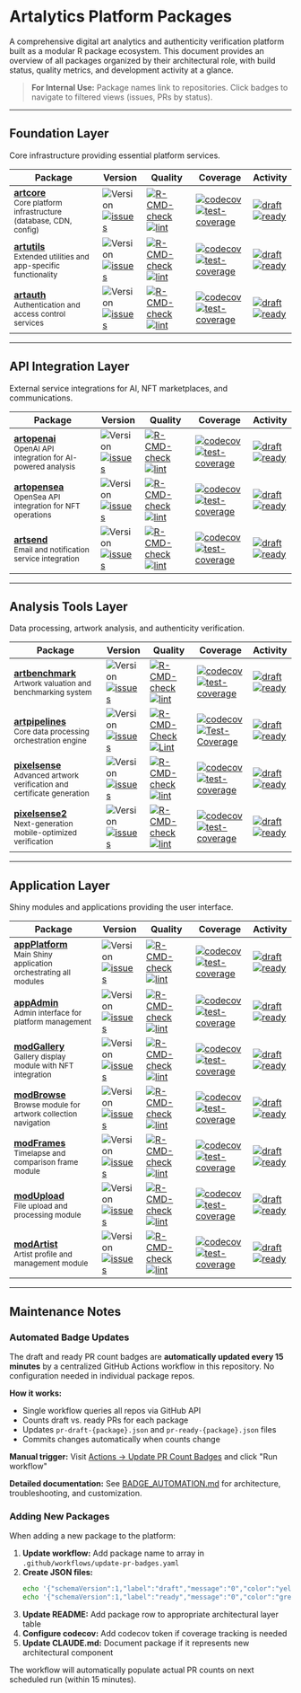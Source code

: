
# Artalytics Platform Packages

A comprehensive digital art analytics and authenticity verification platform built as a modular R package ecosystem. This document provides an overview of all packages organized by their architectural role, with build status, quality metrics, and development activity at a glance.

> **For Internal Use:** Package names link to repositories. Click badges to navigate to filtered views (issues, PRs by status).

---

## Foundation Layer
Core infrastructure providing essential platform services.

| Package | Version | Quality | Coverage | Activity |
|---------|---------|---------|----------|----------|
| [**artcore**](https://github.com/artalytics/artcore)<br><sub>Core platform infrastructure (database, CDN, config)</sub> | ![Version](https://img.shields.io/github/r-package/v/artalytics/build-info?filename=package%2Fartcore%2FDESCRIPTION&style=flat&color=%231c98e3)<br>[![issues](https://img.shields.io/github/issues/artalytics/artcore)](https://github.com/artalytics/artcore/issues) | [![R-CMD-check](https://github.com/artalytics/artcore/actions/workflows/R-CMD-check.yaml/badge.svg?branch=main)](https://github.com/artalytics/artcore/actions/workflows/R-CMD-check.yaml)<br>[![lint](https://github.com/artalytics/artcore/actions/workflows/lint.yaml/badge.svg?branch=main)](https://github.com/artalytics/artcore/actions/workflows/lint.yaml) | [![codecov](https://codecov.io/gh/artalytics/artcore/branch/main/graph/badge.svg?token=HF1p0JBps7)](https://codecov.io/gh/artalytics/artcore)<br>[![test-coverage](https://github.com/artalytics/artcore/actions/workflows/test-coverage.yaml/badge.svg?branch=main)](https://github.com/artalytics/artcore/actions/workflows/test-coverage.yaml) | [![draft](https://img.shields.io/endpoint?url=https://raw.githubusercontent.com/artalytics/build-info/main/pr-draft-artcore.json)](https://github.com/artalytics/artcore/pulls?q=is:pr+is:open+draft:true)<br>[![ready](https://img.shields.io/endpoint?url=https://raw.githubusercontent.com/artalytics/build-info/main/pr-ready-artcore.json)](https://github.com/artalytics/artcore/pulls?q=is:pr+is:open+draft:false) |
| [**artutils**](https://github.com/artalytics/artutils)<br><sub>Extended utilities and app-specific functionality</sub> | ![Version](https://img.shields.io/github/r-package/v/artalytics/build-info?filename=package%2Fartutils%2FDESCRIPTION&style=flat&color=%231c98e3)<br>[![issues](https://img.shields.io/github/issues/artalytics/artutils)](https://github.com/artalytics/artutils/issues) | [![R-CMD-check](https://github.com/artalytics/artutils/actions/workflows/R-CMD-check.yaml/badge.svg?branch=main)](https://github.com/artalytics/artutils/actions/workflows/R-CMD-check.yaml)<br>[![lint](https://github.com/artalytics/artutils/actions/workflows/lint.yaml/badge.svg?branch=main)](https://github.com/artalytics/artutils/actions/workflows/lint.yaml) | [![codecov](https://codecov.io/gh/artalytics/artutils/graph/badge.svg?token=ZCQDWHDIMN)](https://codecov.io/gh/artalytics/artutils)<br>[![test-coverage](https://github.com/artalytics/artutils/actions/workflows/test-coverage.yaml/badge.svg?branch=main)](https://github.com/artalytics/artutils/actions/workflows/test-coverage.yaml) | [![draft](https://img.shields.io/endpoint?url=https://raw.githubusercontent.com/artalytics/build-info/main/pr-draft-artutils.json)](https://github.com/artalytics/artutils/pulls?q=is:pr+is:open+draft:true)<br>[![ready](https://img.shields.io/endpoint?url=https://raw.githubusercontent.com/artalytics/build-info/main/pr-ready-artutils.json)](https://github.com/artalytics/artutils/pulls?q=is:pr+is:open+draft:false) |
| [**artauth**](https://github.com/artalytics/artauth)<br><sub>Authentication and access control services</sub> | ![Version](https://img.shields.io/github/r-package/v/artalytics/build-info?filename=package%2Fartauth%2FDESCRIPTION&style=flat&color=%231c98e3)<br>[![issues](https://img.shields.io/github/issues/artalytics/artauth)](https://github.com/artalytics/artauth/issues) | [![R-CMD-check](https://github.com/artalytics/artauth/actions/workflows/R-CMD-check.yaml/badge.svg?branch=main)](https://github.com/artalytics/artauth/actions/workflows/R-CMD-check.yaml)<br>[![lint](https://github.com/artalytics/artauth/actions/workflows/lint.yaml/badge.svg?branch=main)](https://github.com/artalytics/artauth/actions/workflows/lint.yaml) | [![codecov](https://codecov.io/gh/artalytics/artauth/branch/main/graph/badge.svg)](https://codecov.io/gh/artalytics/artauth)<br>[![test-coverage](https://github.com/artalytics/artauth/actions/workflows/test-coverage.yaml/badge.svg?branch=main)](https://github.com/artalytics/artauth/actions/workflows/test-coverage.yaml) | [![draft](https://img.shields.io/endpoint?url=https://raw.githubusercontent.com/artalytics/build-info/main/pr-draft-artauth.json)](https://github.com/artalytics/artauth/pulls?q=is:pr+is:open+draft:true)<br>[![ready](https://img.shields.io/endpoint?url=https://raw.githubusercontent.com/artalytics/build-info/main/pr-ready-artauth.json)](https://github.com/artalytics/artauth/pulls?q=is:pr+is:open+draft:false) |

---

## API Integration Layer
External service integrations for AI, NFT marketplaces, and communications.

| Package | Version | Quality | Coverage | Activity |
|---------|---------|---------|----------|----------|
| [**artopenai**](https://github.com/artalytics/artopenai)<br><sub>OpenAI API integration for AI-powered analysis</sub> | ![Version](https://img.shields.io/github/r-package/v/artalytics/build-info?filename=package%2Fartopenai%2FDESCRIPTION&style=flat&color=%231c98e3)<br>[![issues](https://img.shields.io/github/issues/artalytics/artopenai)](https://github.com/artalytics/artopenai/issues) | [![R-CMD-check](https://github.com/artalytics/artopenai/actions/workflows/R-CMD-check.yaml/badge.svg?branch=main)](https://github.com/artalytics/artopenai/actions/workflows/R-CMD-check.yaml)<br>[![lint](https://github.com/artalytics/artopenai/actions/workflows/lint.yaml/badge.svg?branch=main)](https://github.com/artalytics/artopenai/actions/workflows/lint.yaml) | [![codecov](https://codecov.io/gh/artalytics/artopenai/graph/badge.svg?token=0O0YP9D4BZ)](https://codecov.io/gh/artalytics/artopenai)<br>[![test-coverage](https://github.com/artalytics/artopenai/actions/workflows/test-coverage.yaml/badge.svg?branch=main)](https://github.com/artalytics/artopenai/actions/workflows/test-coverage.yaml) | [![draft](https://img.shields.io/endpoint?url=https://raw.githubusercontent.com/artalytics/build-info/main/pr-draft-artopenai.json)](https://github.com/artalytics/artopenai/pulls?q=is:pr+is:open+draft:true)<br>[![ready](https://img.shields.io/endpoint?url=https://raw.githubusercontent.com/artalytics/build-info/main/pr-ready-artopenai.json)](https://github.com/artalytics/artopenai/pulls?q=is:pr+is:open+draft:false) |
| [**artopensea**](https://github.com/artalytics/artopensea)<br><sub>OpenSea API integration for NFT operations</sub> | ![Version](https://img.shields.io/github/r-package/v/artalytics/build-info?filename=package%2Fartopensea%2FDESCRIPTION&style=flat&color=%231c98e3)<br>[![issues](https://img.shields.io/github/issues/artalytics/artopensea)](https://github.com/artalytics/artopensea/issues) | [![R-CMD-check](https://github.com/artalytics/artopensea/actions/workflows/R-CMD-check.yaml/badge.svg?branch=main)](https://github.com/artalytics/artopensea/actions/workflows/R-CMD-check.yaml)<br>[![lint](https://github.com/artalytics/artopensea/actions/workflows/lint.yaml/badge.svg?branch=main)](https://github.com/artalytics/artopensea/actions/workflows/lint.yaml) | [![codecov](https://codecov.io/gh/artalytics/artopensea/graph/badge.svg?token=DPNHUH5JQ8)](https://codecov.io/gh/artalytics/artopensea)<br>[![test-coverage](https://github.com/artalytics/artopensea/actions/workflows/test-coverage.yaml/badge.svg?branch=main)](https://github.com/artalytics/artopensea/actions/workflows/test-coverage.yaml) | [![draft](https://img.shields.io/endpoint?url=https://raw.githubusercontent.com/artalytics/build-info/main/pr-draft-artopensea.json)](https://github.com/artalytics/artopensea/pulls?q=is:pr+is:open+draft:true)<br>[![ready](https://img.shields.io/endpoint?url=https://raw.githubusercontent.com/artalytics/build-info/main/pr-ready-artopensea.json)](https://github.com/artalytics/artopensea/pulls?q=is:pr+is:open+draft:false) |
| [**artsend**](https://github.com/artalytics/artsend)<br><sub>Email and notification service integration</sub> | ![Version](https://img.shields.io/github/r-package/v/artalytics/build-info?filename=package%2Fartsend%2FDESCRIPTION&style=flat&color=%231c98e3)<br>[![issues](https://img.shields.io/github/issues/artalytics/artsend)](https://github.com/artalytics/artsend/issues) | [![R-CMD-check](https://github.com/artalytics/artsend/actions/workflows/R-CMD-check.yaml/badge.svg?branch=main)](https://github.com/artalytics/artsend/actions/workflows/R-CMD-check.yaml)<br>[![lint](https://github.com/artalytics/artsend/actions/workflows/lint.yaml/badge.svg?branch=main)](https://github.com/artalytics/artsend/actions/workflows/lint.yaml) | [![codecov](https://codecov.io/gh/artalytics/artsend/branch/main/graph/badge.svg)](https://codecov.io/gh/artalytics/artsend)<br>[![test-coverage](https://github.com/artalytics/artsend/actions/workflows/test-coverage.yaml/badge.svg?branch=main)](https://github.com/artalytics/artsend/actions/workflows/test-coverage.yaml) | [![draft](https://img.shields.io/endpoint?url=https://raw.githubusercontent.com/artalytics/build-info/main/pr-draft-artsend.json)](https://github.com/artalytics/artsend/pulls?q=is:pr+is:open+draft:true)<br>[![ready](https://img.shields.io/endpoint?url=https://raw.githubusercontent.com/artalytics/build-info/main/pr-ready-artsend.json)](https://github.com/artalytics/artsend/pulls?q=is:pr+is:open+draft:false) |

---

## Analysis Tools Layer
Data processing, artwork analysis, and authenticity verification.

| Package | Version | Quality | Coverage | Activity |
|---------|---------|---------|----------|----------|
| [**artbenchmark**](https://github.com/artalytics/artbenchmark)<br><sub>Artwork valuation and benchmarking system</sub> | ![Version](https://img.shields.io/github/r-package/v/artalytics/build-info?filename=package%2Fartbenchmark%2FDESCRIPTION&style=flat&color=%231c98e3)<br>[![issues](https://img.shields.io/github/issues/artalytics/artbenchmark)](https://github.com/artalytics/artbenchmark/issues) | [![R-CMD-check](https://github.com/artalytics/artbenchmark/actions/workflows/R-CMD-check.yaml/badge.svg?branch=main)](https://github.com/artalytics/artbenchmark/actions/workflows/R-CMD-check.yaml)<br>[![lint](https://github.com/artalytics/artbenchmark/actions/workflows/lint.yaml/badge.svg?branch=main)](https://github.com/artalytics/artbenchmark/actions/workflows/lint.yaml) | [![codecov](https://codecov.io/gh/artalytics/artbenchmark/graph/badge.svg?token=0XZH99QR8N)](https://codecov.io/gh/artalytics/artbenchmark)<br>[![test-coverage](https://github.com/artalytics/artbenchmark/actions/workflows/test-coverage.yaml/badge.svg?branch=main)](https://github.com/artalytics/artbenchmark/actions/workflows/test-coverage.yaml) | [![draft](https://img.shields.io/endpoint?url=https://raw.githubusercontent.com/artalytics/build-info/main/pr-draft-artbenchmark.json)](https://github.com/artalytics/artbenchmark/pulls?q=is:pr+is:open+draft:true)<br>[![ready](https://img.shields.io/endpoint?url=https://raw.githubusercontent.com/artalytics/build-info/main/pr-ready-artbenchmark.json)](https://github.com/artalytics/artbenchmark/pulls?q=is:pr+is:open+draft:false) |
| [**artpipelines**](https://github.com/artalytics/artpipelines)<br><sub>Core data processing orchestration engine</sub> | ![Version](https://img.shields.io/github/r-package/v/artalytics/build-info?filename=package%2Fartpipelines%2FDESCRIPTION&style=flat&color=%231c98e3)<br>[![issues](https://img.shields.io/github/issues/artalytics/artpipelines)](https://github.com/artalytics/artpipelines/issues) | [![R-CMD-Check](https://github.com/artalytics/artpipelines/actions/workflows/R-CMD-check.yaml/badge.svg?branch=main)](https://github.com/artalytics/artpipelines/actions/workflows/R-CMD-check.yaml)<br>[![Lint](https://github.com/artalytics/artpipelines/actions/workflows/lint.yaml/badge.svg?branch=main)](https://github.com/artalytics/artpipelines/actions/workflows/lint.yaml) | [![codecov](https://codecov.io/gh/artalytics/artpipelines/graph/badge.svg?token=2AXRIN2AZE)](https://codecov.io/gh/artalytics/artpipelines)<br>[![Test-Coverage](https://github.com/artalytics/artpipelines/actions/workflows/test-coverage.yaml/badge.svg?branch=main)](https://github.com/artalytics/artpipelines/actions/workflows/test-coverage.yaml) | [![draft](https://img.shields.io/endpoint?url=https://raw.githubusercontent.com/artalytics/build-info/main/pr-draft-artpipelines.json)](https://github.com/artalytics/artpipelines/pulls?q=is:pr+is:open+draft:true)<br>[![ready](https://img.shields.io/endpoint?url=https://raw.githubusercontent.com/artalytics/build-info/main/pr-ready-artpipelines.json)](https://github.com/artalytics/artpipelines/pulls?q=is:pr+is:open+draft:false) |
| [**pixelsense**](https://github.com/artalytics/pixelsense)<br><sub>Advanced artwork verification and certificate generation</sub> | ![Version](https://img.shields.io/github/r-package/v/artalytics/build-info?filename=package%2Fpixelsense%2FDESCRIPTION&style=flat&color=%231c98e3)<br>[![issues](https://img.shields.io/github/issues/artalytics/pixelsense)](https://github.com/artalytics/pixelsense/issues) | [![R-CMD-check](https://github.com/artalytics/pixelsense/actions/workflows/R-CMD-check.yaml/badge.svg)](https://github.com/artalytics/pixelsense/actions/workflows/R-CMD-check.yaml)<br>[![lint](https://github.com/artalytics/pixelsense/actions/workflows/lint.yaml/badge.svg?branch=main)](https://github.com/artalytics/pixelsense/actions/workflows/lint.yaml) | [![codecov](https://codecov.io/gh/artalytics/pixelsense/branch/main/graph/badge.svg?token=BNRMDR0N7A)](https://codecov.io/gh/artalytics/pixelsense)<br>[![test-coverage](https://github.com/artalytics/pixelsense/actions/workflows/test-coverage.yaml/badge.svg?branch=main)](https://github.com/artalytics/pixelsense/actions/workflows/test-coverage.yaml) | [![draft](https://img.shields.io/endpoint?url=https://raw.githubusercontent.com/artalytics/build-info/main/pr-draft-pixelsense.json)](https://github.com/artalytics/pixelsense/pulls?q=is:pr+is:open+draft:true)<br>[![ready](https://img.shields.io/endpoint?url=https://raw.githubusercontent.com/artalytics/build-info/main/pr-ready-pixelsense.json)](https://github.com/artalytics/pixelsense/pulls?q=is:pr+is:open+draft:false) |
| [**pixelsense2**](https://github.com/artalytics/pixelsense2)<br><sub>Next-generation mobile-optimized verification</sub> | ![Version](https://img.shields.io/github/r-package/v/artalytics/build-info?filename=package%2Fpixelsense2%2FDESCRIPTION&style=flat&color=%231c98e3)<br>[![issues](https://img.shields.io/github/issues/artalytics/pixelsense2)](https://github.com/artalytics/pixelsense2/issues) | [![R-CMD-check](https://github.com/artalytics/pixelsense2/actions/workflows/R-CMD-check.yaml/badge.svg)](https://github.com/artalytics/pixelsense2/actions/workflows/R-CMD-check.yaml)<br>[![lint](https://github.com/artalytics/pixelsense2/actions/workflows/lint.yaml/badge.svg?branch=main)](https://github.com/artalytics/pixelsense2/actions/workflows/lint.yaml) | [![codecov](https://codecov.io/gh/artalytics/pixelsense2/branch/main/graph/badge.svg?token=J8021225IR)](https://codecov.io/gh/artalytics/pixelsense2)<br>[![test-coverage](https://github.com/artalytics/pixelsense2/actions/workflows/test-coverage.yaml/badge.svg?branch=main)](https://github.com/artalytics/pixelsense2/actions/workflows/test-coverage.yaml) | [![draft](https://img.shields.io/endpoint?url=https://raw.githubusercontent.com/artalytics/build-info/main/pr-draft-pixelsense2.json)](https://github.com/artalytics/pixelsense2/pulls?q=is:pr+is:open+draft:true)<br>[![ready](https://img.shields.io/endpoint?url=https://raw.githubusercontent.com/artalytics/build-info/main/pr-ready-pixelsense2.json)](https://github.com/artalytics/pixelsense2/pulls?q=is:pr+is:open+draft:false) |

---

## Application Layer
Shiny modules and applications providing the user interface.

| Package | Version | Quality | Coverage | Activity |
|---------|---------|---------|----------|----------|
| [**appPlatform**](https://github.com/artalytics/appPlatform)<br><sub>Main Shiny application orchestrating all modules</sub> | ![Version](https://img.shields.io/github/r-package/v/artalytics/build-info?filename=package%2FappPlatform%2FDESCRIPTION&style=flat&color=%231c98e3)<br>[![issues](https://img.shields.io/github/issues/artalytics/appPlatform)](https://github.com/artalytics/appPlatform/issues) | [![R-CMD-check](https://github.com/artalytics/appPlatform/actions/workflows/R-CMD-check.yaml/badge.svg?branch=main)](https://github.com/artalytics/appPlatform/actions/workflows/R-CMD-check.yaml)<br>[![lint](https://github.com/artalytics/appPlatform/actions/workflows/lint.yaml/badge.svg?branch=main)](https://github.com/artalytics/appPlatform/actions/workflows/lint.yaml) | [![codecov](https://codecov.io/gh/artalytics/appPlatform/branch/main/graph/badge.svg)](https://codecov.io/gh/artalytics/appPlatform)<br>[![test-coverage](https://github.com/artalytics/appPlatform/actions/workflows/test-coverage.yaml/badge.svg?branch=main)](https://github.com/artalytics/appPlatform/actions/workflows/test-coverage.yaml) | [![draft](https://img.shields.io/endpoint?url=https://raw.githubusercontent.com/artalytics/build-info/main/pr-draft-appPlatform.json)](https://github.com/artalytics/appPlatform/pulls?q=is:pr+is:open+draft:true)<br>[![ready](https://img.shields.io/endpoint?url=https://raw.githubusercontent.com/artalytics/build-info/main/pr-ready-appPlatform.json)](https://github.com/artalytics/appPlatform/pulls?q=is:pr+is:open+draft:false) |
| [**appAdmin**](https://github.com/artalytics/appAdmin)<br><sub>Admin interface for platform management</sub> | ![Version](https://img.shields.io/github/r-package/v/artalytics/build-info?filename=package%2FappAdmin%2FDESCRIPTION&style=flat&color=%231c98e3)<br>[![issues](https://img.shields.io/github/issues/artalytics/appAdmin)](https://github.com/artalytics/appAdmin/issues) | [![R-CMD-check](https://github.com/artalytics/appAdmin/actions/workflows/R-CMD-check.yaml/badge.svg?branch=main)](https://github.com/artalytics/appAdmin/actions/workflows/R-CMD-check.yaml)<br>[![lint](https://github.com/artalytics/appAdmin/actions/workflows/lint.yaml/badge.svg?branch=main)](https://github.com/artalytics/appAdmin/actions/workflows/lint.yaml) | [![codecov](https://codecov.io/gh/artalytics/appAdmin/branch/main/graph/badge.svg)](https://codecov.io/gh/artalytics/appAdmin)<br>[![test-coverage](https://github.com/artalytics/appAdmin/actions/workflows/test-coverage.yaml/badge.svg?branch=main)](https://github.com/artalytics/appAdmin/actions/workflows/test-coverage.yaml) | [![draft](https://img.shields.io/endpoint?url=https://raw.githubusercontent.com/artalytics/build-info/main/pr-draft-appAdmin.json)](https://github.com/artalytics/appAdmin/pulls?q=is:pr+is:open+draft:true)<br>[![ready](https://img.shields.io/endpoint?url=https://raw.githubusercontent.com/artalytics/build-info/main/pr-ready-appAdmin.json)](https://github.com/artalytics/appAdmin/pulls?q=is:pr+is:open+draft:false) |
| [**modGallery**](https://github.com/artalytics/modGallery)<br><sub>Gallery display module with NFT integration</sub> | ![Version](https://img.shields.io/github/r-package/v/artalytics/build-info?filename=package%2FmodGallery%2FDESCRIPTION&style=flat&color=%231c98e3)<br>[![issues](https://img.shields.io/github/issues/artalytics/modGallery)](https://github.com/artalytics/modGallery/issues) | [![R-CMD-check](https://github.com/artalytics/modGallery/actions/workflows/R-CMD-check.yaml/badge.svg)](https://github.com/artalytics/modGallery/actions/workflows/R-CMD-check.yaml)<br>[![lint](https://github.com/artalytics/modGallery/actions/workflows/lint.yaml/badge.svg?branch=main)](https://github.com/artalytics/modGallery/actions/workflows/lint.yaml) | [![codecov](https://codecov.io/gh/artalytics/modGallery/branch/main/graph/badge.svg?token=FTABS070NS)](https://codecov.io/gh/artalytics/modGallery)<br>[![test-coverage](https://github.com/artalytics/modGallery/actions/workflows/test-coverage.yaml/badge.svg)](https://github.com/artalytics/modGallery/actions/workflows/test-coverage.yaml) | [![draft](https://img.shields.io/endpoint?url=https://raw.githubusercontent.com/artalytics/build-info/main/pr-draft-modGallery.json)](https://github.com/artalytics/modGallery/pulls?q=is:pr+is:open+draft:true)<br>[![ready](https://img.shields.io/endpoint?url=https://raw.githubusercontent.com/artalytics/build-info/main/pr-ready-modGallery.json)](https://github.com/artalytics/modGallery/pulls?q=is:pr+is:open+draft:false) |
| [**modBrowse**](https://github.com/artalytics/modBrowse)<br><sub>Browse module for artwork collection navigation</sub> | ![Version](https://img.shields.io/github/r-package/v/artalytics/build-info?filename=package%2FmodBrowse%2FDESCRIPTION&style=flat&color=%231c98e3)<br>[![issues](https://img.shields.io/github/issues/artalytics/modBrowse)](https://github.com/artalytics/modBrowse/issues) | [![R-CMD-check](https://github.com/artalytics/modBrowse/actions/workflows/R-CMD-check.yaml/badge.svg?branch=main)](https://github.com/artalytics/modBrowse/actions/workflows/R-CMD-check.yaml)<br>[![lint](https://github.com/artalytics/modBrowse/actions/workflows/lint.yaml/badge.svg?branch=main)](https://github.com/artalytics/modBrowse/actions/workflows/lint.yaml) | [![codecov](https://codecov.io/gh/artalytics/modBrowse/branch/main/graph/badge.svg?token=4LJY81YPAI)](https://codecov.io/gh/artalytics/modBrowse)<br>[![test-coverage](https://github.com/artalytics/modBrowse/actions/workflows/test-coverage.yaml/badge.svg)](https://github.com/artalytics/modBrowse/actions/workflows/test-coverage.yaml) | [![draft](https://img.shields.io/endpoint?url=https://raw.githubusercontent.com/artalytics/build-info/main/pr-draft-modBrowse.json)](https://github.com/artalytics/modBrowse/pulls?q=is:pr+is:open+draft:true)<br>[![ready](https://img.shields.io/endpoint?url=https://raw.githubusercontent.com/artalytics/build-info/main/pr-ready-modBrowse.json)](https://github.com/artalytics/modBrowse/pulls?q=is:pr+is:open+draft:false) |
| [**modFrames**](https://github.com/artalytics/modFrames)<br><sub>Timelapse and comparison frame module</sub> | ![Version](https://img.shields.io/github/r-package/v/artalytics/build-info?filename=package%2FmodFrames%2FDESCRIPTION&style=flat&color=%231c98e3)<br>[![issues](https://img.shields.io/github/issues/artalytics/modFrames)](https://github.com/artalytics/modFrames/issues) | [![R-CMD-check](https://github.com/artalytics/modFrames/actions/workflows/R-CMD-check.yaml/badge.svg)](https://github.com/artalytics/modFrames/actions/workflows/R-CMD-check.yaml)<br>[![lint](https://github.com/artalytics/modFrames/actions/workflows/lint.yaml/badge.svg)](https://github.com/artalytics/modFrames/actions/workflows/lint.yaml) | [![codecov](https://codecov.io/gh/artalytics/modFrames/branch/main/graph/badge.svg?token=CBHQUA822Y)](https://codecov.io/gh/artalytics/modFrames)<br>[![test-coverage](https://github.com/artalytics/modFrames/actions/workflows/test-coverage.yaml/badge.svg)](https://github.com/artalytics/modFrames/actions/workflows/test-coverage.yaml) | [![draft](https://img.shields.io/endpoint?url=https://raw.githubusercontent.com/artalytics/build-info/main/pr-draft-modFrames.json)](https://github.com/artalytics/modFrames/pulls?q=is:pr+is:open+draft:true)<br>[![ready](https://img.shields.io/endpoint?url=https://raw.githubusercontent.com/artalytics/build-info/main/pr-ready-modFrames.json)](https://github.com/artalytics/modFrames/pulls?q=is:pr+is:open+draft:false) |
| [**modUpload**](https://github.com/artalytics/modUpload)<br><sub>File upload and processing module</sub> | ![Version](https://img.shields.io/github/r-package/v/artalytics/build-info?filename=package%2FmodUpload%2FDESCRIPTION&style=flat&color=%231c98e3)<br>[![issues](https://img.shields.io/github/issues/artalytics/modUpload)](https://github.com/artalytics/modUpload/issues) | [![R-CMD-check](https://github.com/artalytics/modUpload/actions/workflows/R-CMD-check.yaml/badge.svg)](https://github.com/artalytics/modUpload/actions/workflows/R-CMD-check.yaml)<br>[![lint](https://github.com/artalytics/modUpload/actions/workflows/lint.yaml/badge.svg)](https://github.com/artalytics/modUpload/actions/workflows/lint.yaml) | [![codecov](https://codecov.io/gh/artalytics/modUpload/branch/main/graph/badge.svg?token=32BHCIIZRT)](https://codecov.io/gh/artalytics/modUpload)<br>[![test-coverage](https://github.com/artalytics/modUpload/actions/workflows/test-coverage.yaml/badge.svg)](https://github.com/artalytics/modUpload/actions/workflows/test-coverage.yaml) | [![draft](https://img.shields.io/endpoint?url=https://raw.githubusercontent.com/artalytics/build-info/main/pr-draft-modUpload.json)](https://github.com/artalytics/modUpload/pulls?q=is:pr+is:open+draft:true)<br>[![ready](https://img.shields.io/endpoint?url=https://raw.githubusercontent.com/artalytics/build-info/main/pr-ready-modUpload.json)](https://github.com/artalytics/modUpload/pulls?q=is:pr+is:open+draft:false) |
| [**modArtist**](https://github.com/artalytics/modArtist)<br><sub>Artist profile and management module</sub> | ![Version](https://img.shields.io/github/r-package/v/artalytics/build-info?filename=package%2FmodArtist%2FDESCRIPTION&style=flat&color=%231c98e3)<br>[![issues](https://img.shields.io/github/issues/artalytics/modArtist)](https://github.com/artalytics/modArtist/issues) | [![R-CMD-check](https://github.com/artalytics/modArtist/actions/workflows/R-CMD-check.yaml/badge.svg?branch=main)](https://github.com/artalytics/modArtist/actions/workflows/R-CMD-check.yaml)<br>[![lint](https://github.com/artalytics/modArtist/actions/workflows/lint.yaml/badge.svg?branch=main)](https://github.com/artalytics/modArtist/actions/workflows/lint.yaml) | [![codecov](https://codecov.io/gh/artalytics/modArtist/branch/main/graph/badge.svg)](https://codecov.io/gh/artalytics/modArtist)<br>[![test-coverage](https://github.com/artalytics/modArtist/actions/workflows/test-coverage.yaml/badge.svg?branch=main)](https://github.com/artalytics/modArtist/actions/workflows/test-coverage.yaml) | [![draft](https://img.shields.io/endpoint?url=https://raw.githubusercontent.com/artalytics/build-info/main/pr-draft-modArtist.json)](https://github.com/artalytics/modArtist/pulls?q=is:pr+is:open+draft:true)<br>[![ready](https://img.shields.io/endpoint?url=https://raw.githubusercontent.com/artalytics/build-info/main/pr-ready-modArtist.json)](https://github.com/artalytics/modArtist/pulls?q=is:pr+is:open+draft:false) |

---

## Maintenance Notes

### Automated Badge Updates

The draft and ready PR count badges are **automatically updated every 15 minutes** by a centralized GitHub Actions workflow in this repository. No configuration needed in individual package repos.

**How it works:**
- Single workflow queries all repos via GitHub API
- Counts draft vs. ready PRs for each package
- Updates `pr-draft-{package}.json` and `pr-ready-{package}.json` files
- Commits changes automatically when counts change

**Manual trigger:** Visit [Actions → Update PR Count Badges](https://github.com/artalytics/build-info/actions/workflows/update-pr-badges.yaml) and click "Run workflow"

**Detailed documentation:** See [BADGE_AUTOMATION.md](./BADGE_AUTOMATION.md) for architecture, troubleshooting, and customization.

### Adding New Packages

When adding a new package to the platform:

1. **Update workflow:** Add package name to array in `.github/workflows/update-pr-badges.yaml`
2. **Create JSON files:**
   ```bash
   echo '{"schemaVersion":1,"label":"draft","message":"0","color":"yellow"}' > pr-draft-{package}.json
   echo '{"schemaVersion":1,"label":"ready","message":"0","color":"green"}' > pr-ready-{package}.json
   ```
3. **Update README:** Add package row to appropriate architectural layer table
4. **Configure codecov:** Add codecov token if coverage tracking is needed
5. **Update CLAUDE.md:** Document package if it represents new architectural component

The workflow will automatically populate actual PR counts on next scheduled run (within 15 minutes).
